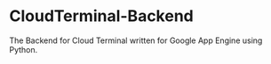 CloudTerminal-Backend
=====================

The Backend for Cloud Terminal written for Google App Engine using Python. 
